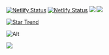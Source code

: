 [![Netlify Status](https://api.netlify.com/api/v1/badges/9452c174-42c2-44b3-b3e5-90e79fda77c4/deploy-status)](https://ssjskfjdj.netlify.app/) [![Netlify Status](https://img.shields.io/github/issues-pr-raw/ssJSKFJDJ/main-pages)](https://github.com/ssJSKFJDJ/main-pages/pulls) [![](https://img.shields.io/github/languages/code-size/ssJSKFJDJ/main-pages)]() [![](https://img.shields.io/github/repo-size/ssJSKFJDJ/main-pages)]()

[![Star Trend](https://api.star-history.com/svg?repos=ssJSKFJDJ/main-pages&type=Timeline)](https://seladb.github.io/StarTrack-js/#/preload?r=ssJSKFJDJ,main-pages&r=ssJSKFJDJ,plugin&r=ssJSKFJDJ,PublicDeck&r=ssJSKFJDJ,mml530)


![Alt](https://repobeats.axiom.co/api/embed/31f4c9d2d532ef010e6171dc501f976c1481d799.svg "Repobeats analytics image")

<a href="https://github.com/ssJSKFJDJ/main-pages/graphs/contributors">

  <img src="https://contrib.rocks/image?repo=ssJSKFJDJ/main-pages" />

</a>
